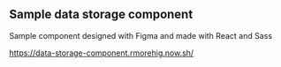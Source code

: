 ## Sample data storage component

Sample component designed with Figma and made with React and Sass

https://data-storage-component.rmorehig.now.sh/
